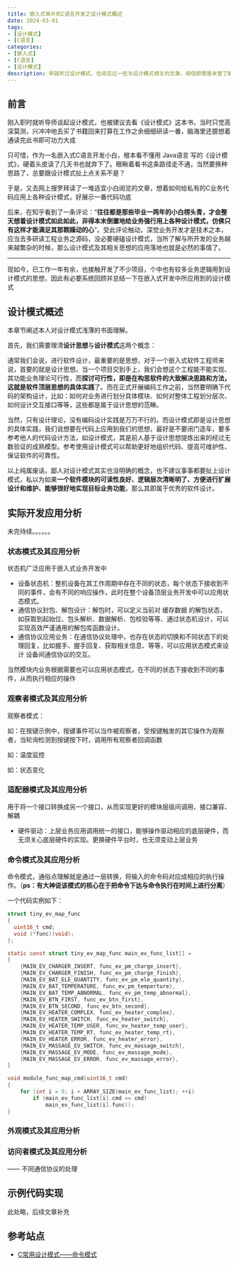 ```yaml
---
title: 嵌入式单片机C语言开发之设计模式概述
date: 2024-03-01
tags:
- [设计模式]
- [C语言]
categories:
- [嵌入式]
- [C语言]
- [设计模式]
description: 早就听过设计模式、也阅览过一些与设计模式相关的文章，相信即使是未曾了解过设计模式的嵌入式软件工程师，或多或少的都在日常开发中有应用到相关的设计思想，因此，写下本文，以系统总结本人在嵌入式C语言开发工作中对设计模式的理解及应用。
---
```



## 前言

刚入职时就听导师谈起设计模式，也被建议去看《设计模式》这本书，当时只觉高深莫测，兴冲冲地去买了书籍回来打算在工作之余细细研读一番，脑海里还臆想着通读完此书即可功力大成

只可惜，作为一名嵌入式C语言开发小白，根本看不懂用 Java语言 写的《设计模式》，硬着头皮读了几天书也就弃下了。眼瞅着看书这条路径走不通，当然要换种思路了，总要跟设计模式扯上点关系不是？

于是，又去网上搜罗拜读了一堆适宜小白阅览的文章，想着如何给私有的C业务代码应用上各种设计模式，好展示一番代码功底

后来，在知乎看到了一条评论：“**往往都是那些毕业一两年的小白楞头青，才会整天想着设计模式如此如此，非得本末倒置地给业务强行用上各种设计模式，仿佛只有这样才能满足其那颗躁动的心**”。受此评论触动，深觉业务开发才是技术之本，应当去多研读工程业务之源码，没必要硬磕设计模式，当所了解与所开发的业务越来越繁杂的时候，那么设计模式及其相关思想的应用落地也就是必然的事情了。


---

现如今，已工作一年有余，也接触开发了不少项目，个中也有较多业务逻辑用到设计模式的思想，因此有必要系统回顾并总结一下在嵌入式开发中所应用到的设计模式


## 设计模式概述

本章节阐述本人对设计模式浅薄的书面理解。

首先，我们需要理清**设计思想**与**设计模式**这两个概念：

通常我们会说，进行软件设计，最重要的是思想，对于一个嵌入式软件工程师来说，首要的就是设计思想。当一个项目交到手上，我们会想这个工程能不能实现、其功能业务理论可行性，而**探讨可行性，即是在构思软件的大致解决思路和方法，这就是软件顶层思想的具体实践**了。而在正式开展编码工作之前，当然要明确下代码的架构设计，比如：如何对业务进行划分具体模块、如何对整体工程划分层次、如何设计交互接口等等，这些都是属于设计思想的范畴。

当然，只有设计理论，没有编码设计实践是万万不行的。而设计模式即是设计思想的具体实践，我们说想要在代码上应用到我们的思想，最好是不要闭门造车，要多参考他人的代码设计方法，如设计模式，其是前人基于设计思想提炼出来的经过无数验证的成熟模型。参考使用设计模式可以帮助更好地组织代码、提高可维护性、保证软件的可靠性。

以上纯属废话，鄙人对设计模式其实也没明确的概念，也不建议事事都要扯上设计模式，私以为如果**一个软件模块的可读性良好、逻辑层次清晰明了、方便进行扩展设计和维护、能够很好地实现目标业务功能**，那么其即属于优秀的软件设计。


## 实际开发应用分析

未完待续。。。。。。


### 状态模式及其应用分析

状态机广泛应用于嵌入式业务开发中

- 设备状态机：整机设备在其工作周期中存在不同的状态，每个状态下接收到不同的事件，会有不同的响应操作，此时在整个设备顶层业务开发中可以应用状态模式。
- 通信协议封包、解包设计：解包时，可以定义当前对 缓存数据 的解包状态，如获取到起始位、包头解析、数据解析、包校验等等、通过状态机设计，可以实现高效严谨通用的解包库函数设计。
- 通信协议应用业务：在通信协议处理中，也存在状态的切换和不同状态下的处理回复，比如握手、握手回复、获取相关信息、等等，可以应用状态模式来设计 设备间通信协议的交互。

当然模块内业务根据需要也可以应用状态模式，在不同的状态下接收到不同的事件，从而执行相应的操作


### 观察者模式及其应用分析

观察者模式：

如：在按键示例中，按键事件可以当作被观察者，受按键触发的其它操作为观察者，当轮询检测到按键按下时，调用所有观察者回调函数

如：温度监控

如：状态变化

### 适配器模式及其应用分析

用于将一个接口转换成另一个接口，从而实现更好的模块层级间调用、接口兼容、解耦

- 硬件驱动：上层业务应用调用统一的接口，能够操作驱动相应的底层硬件，而无须关心底层硬件的实现。更换硬件平台时，也无须变动上层业务



### 命令模式及其应用分析


命令模式，通俗点理解就是通过一层转换，将输入的命令码对应成相应的执行操作。（**ps：有大神说该模式的核心在于把命令下达与命令执行在时间上进行分离**）

一个代码实例如下：
```c
struct tiny_ev_map_func
{
  uint16_t cmd;
  void (*func)(void);  
};

static const struct tiny_ev_map_func main_ev_func_list[] =
{
    {MAIN_EV_CHARGER_INSERT, func_ev_pm_charge_insert},
    {MAIN_EV_CHARGER_FINISH, func_ev_pm_charge_finish},
    {MAIN_EV_BAT_ELE_QUANTITY, func_ev_pm_ele_quantity},
    {MAIN_EV_BAT_TEMPERATURE, func_ev_pm_temperture},
    {MAIN_EV_BAT_TEMP_ABNORMAL, func_ev_pm_temp_abnormal},
    {MAIN_EV_BTN_FIRST, func_ev_btn_first},
    {MAIN_EV_BTN_SECOND, func_ev_btn_second},
    {MAIN_EV_HEATER_COMPLEX, func_ev_heater_complex},
    {MAIN_EV_HEATER_SWITCH, func_ev_heater_switch},
    {MAIN_EV_HEATER_TEMP_USER, func_ev_heater_temp_user},
    {MAIN_EV_HEATER_TEMP_RT, func_ev_heater_temp_rt},
    {MAIN_EV_HEATER_ERROR, func_ev_heater_error},
    {MAIN_EV_MASSAGE_EV_SWITCH, func_ev_massage_switch},
    {MAIN_EV_MASSAGE_EV_MODE, func_ev_massage_mode},
    {MAIN_EV_MASSAGE_EV_ERROR, func_ev_massage_error},
}

void module_func_map_cmd(uint16_t cmd)
{
    for (int i = 0; i < ARRAY_SIZE(main_ev_func_list); ++i)
        if (main_ev_func_list[i].cmd == cmd)
            main_ev_func_list[i].func();
}
```



### 外观模式及其应用分析


### 访问者模式及其应用分析

 —— 不同通信协议的处理



## 示例代码实现

此处略，后续文章补充

## 参考站点


- [C常用设计模式——命令模式](https://zhuanlan.zhihu.com/p/104212509)



